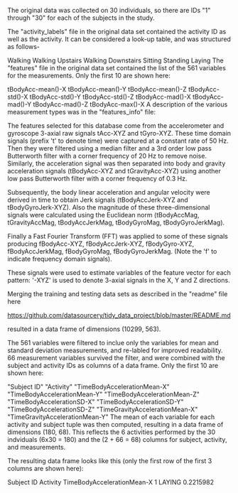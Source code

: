 The original data was collected on 30 individuals, so there are IDs "1" through "30" for each of the subjects in the study.

The "activity_labels" file in the original data set contained the activity ID as well as the activity. It can be considered a look-up table, and was structured as follows-

Walking
Walking Upstairs
Walking Downstairs
Sitting
Standing
Laying
The "features" file in the original data set contained the list of the 561 variables for the measurements. Only the first 10 are shown here:

tBodyAcc-mean()-X
tBodyAcc-mean()-Y
tBodyAcc-mean()-Z
tBodyAcc-std()-X
tBodyAcc-std()-Y
tBodyAcc-std()-Z
tBodyAcc-mad()-X
tBodyAcc-mad()-Y
tBodyAcc-mad()-Z
tBodyAcc-max()-X
A description of the various measurement types was in the "features_info" file:

The features selected for this database come from the accelerometer and gyroscope 3-axial raw signals tAcc-XYZ and tGyro-XYZ. These time domain signals (prefix 't' to denote time) were captured at a constant rate of 50 Hz. Then they were filtered using a median filter and a 3rd order low pass Butterworth filter with a corner frequency of 20 Hz to remove noise. Similarly, the acceleration signal was then separated into body and gravity acceleration signals (tBodyAcc-XYZ and tGravityAcc-XYZ) using another low pass Butterworth filter with a corner frequency of 0.3 Hz.

Subsequently, the body linear acceleration and angular velocity were derived in time to obtain Jerk signals (tBodyAccJerk-XYZ and tBodyGyroJerk-XYZ). Also the magnitude of these three-dimensional signals were calculated using the Euclidean norm (tBodyAccMag, tGravityAccMag, tBodyAccJerkMag, tBodyGyroMag, tBodyGyroJerkMag).

Finally a Fast Fourier Transform (FFT) was applied to some of these signals producing fBodyAcc-XYZ, fBodyAccJerk-XYZ, fBodyGyro-XYZ, fBodyAccJerkMag, fBodyGyroMag, fBodyGyroJerkMag. (Note the 'f' to indicate frequency domain signals).

These signals were used to estimate variables of the feature vector for each pattern:
'-XYZ' is used to denote 3-axial signals in the X, Y and Z directions.

Merging the training and testing data sets as described in the "readme" file here

https://github.com/datasourcery/tidy_data_project/blob/master/README.md

resulted in a data frame of dimensions (10299, 563).

The 561 variables were filtered to inclue only the variables for mean and standard deviation measurements, and re-labled for improved readability. 66 measurement variables survived the filter, and were combined with the subject and activity IDs as columns of a data frame. Only the first 10 are shown here:

"Subject ID"
"Activity"
"TimeBodyAccelerationMean-X"
"TimeBodyAccelerationMean-Y"
"TimeBodyAccelerationMean-Z"
"TimeBodyAccelerationSD-X"
"TimeBodyAccelerationSD-Y"
"TimeBodyAccelerationSD-Z"
"TimeGravityAccelerationMean-X"
"TimeGravityAccelerationMean-Y"
The mean of each variable for each activity and subject tuple was then computed, resulting in a data frame of dimensions (180, 68). This reflects the 6 activities performed by the 30 indviduals (6x30 = 180) and the (2 + 66 = 68) columns for subject, activity, and measurements.

The resulting data frame looks like this (only the first row of the first 3 columns are shown here):

Subject ID	Activity	TimeBodyAccelerationMean-X
1	LAYING	0.2215982
